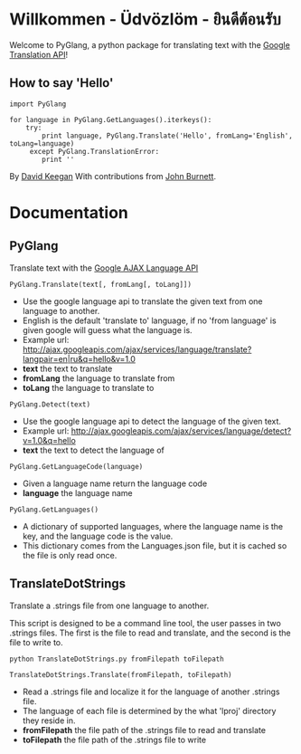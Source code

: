 Willkommen - Üdvözlöm - ยินดีต้อนรับ
========

Welcome to PyGlang, a python package for translating text with the [Google Translation API](http://code.google.com/apis/ajaxlanguage/documentation/)!

How to say 'Hello'
--------

    import PyGlang
    
    for language in PyGlang.GetLanguages().iterkeys():
        try:
            print language, PyGlang.Translate('Hello', fromLang='English', toLang=language)
         except PyGlang.TranslationError:
            print ''

By [David Keegan](http://github.com/kgn)
With contributions from [John Burnett](http://github.com/johnburnett).

Documentation
========

PyGlang
--------

Translate text with the [Google AJAX Language API](http://code.google.com/apis/ajaxlanguage/documentation/)

`PyGlang.Translate(text[, fromLang[, toLang]])`

* Use the google language api to translate the given text from one language to another.
* English is the default 'translate to' language, if no 'from language' is given google will guess what the language is.
* Example url: http://ajax.googleapis.com/ajax/services/language/translate?langpair=en|ru&q=hello&v=1.0
* **text** the text to translate
* **fromLang** the language to translate from
* **toLang** the language to translate to

`PyGlang.Detect(text)`

* Use the google language api to detect the language of the given text.
* Example url: http://ajax.googleapis.com/ajax/services/language/detect?v=1.0&q=hello
* **text** the text to detect the language of

`PyGlang.GetLanguageCode(language)`

* Given a language name return the language code
* **language** the language name

`PyGlang.GetLanguages()`

* A dictionary of supported languages, where the language name is the key, and the language code is the value.
* This dictionary comes from the Languages.json file, but it is cached so the file is only read once.

TranslateDotStrings
--------

Translate a .strings file from one language to another.

This script is designed to be a command line tool, the user passes in two .strings files. The first is the file to read and translate, and the second is the file to write to.

`python TranslateDotStrings.py fromFilepath toFilepath`

`TranslateDotStrings.Translate(fromFilepath, toFilepath)`

* Read a .strings file and localize it for the language of another .strings file.
* The language of each file is determined by the what 'lproj' directory they reside in.
* **fromFilepath** the file path of the .strings file to read and translate
* **toFilepath** the file path of the .strings file to write
